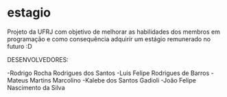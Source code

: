 # estagio
Projeto da UFRJ com objetivo de melhorar as habilidades dos membros em programação e como consequência adquirir um estágio remunerado no futuro :D

DESENVOLVEDORES:

-Rodrigo Rocha Rodrigues dos Santos
-Luis Felipe Rodrigues de Barros
-Mateus Martins Marcolino
-Kalebe dos Santos Gadioli
-João Felipe Nascimento da Silva 

